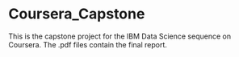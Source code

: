 # Coursera_Capstone
This is the capstone project for the IBM Data Science sequence on Coursera. The .pdf files contain the final report.
